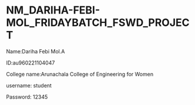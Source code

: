 # NM_DARIHA-FEBI-MOL_FRIDAYBATCH_FSWD_PROJECT


Name:Dariha Febi Mol.A


ID:au960221104047


College name:Arunachala College of Engineering for Women


username: student


Password: 12345

